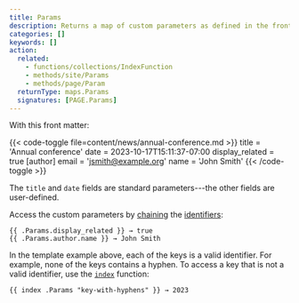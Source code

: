 ```yaml
---
title: Params
description: Returns a map of custom parameters as defined in the front matter of the given page.
categories: []
keywords: []
action:
  related:
    - functions/collections/IndexFunction
    - methods/site/Params
    - methods/page/Param
  returnType: maps.Params
  signatures: [PAGE.Params]
---
```


With this front matter:

{{< code-toggle file=content/news/annual-conference.md >}}
title = 'Annual conference'
date = 2023-10-17T15:11:37-07:00
display_related = true
[author]
  email = 'jsmith@example.org'
  name = 'John Smith'
{{< /code-toggle >}}

The `title` and `date` fields are standard parameters---the other fields are user-defined.

Access the custom parameters by [chaining] the [identifiers]:

```go-html-template
{{ .Params.display_related }} → true
{{ .Params.author.name }} → John Smith
```

In the template example above, each of the keys is a valid identifier. For example, none of the keys contains a hyphen. To access a key that is not a valid identifier, use the [`index`] function:

```go-html-template
{{ index .Params "key-with-hyphens" }} → 2023
```

[`index`]: /functions/collections/indexfunction
[chaining]: /getting-started/glossary/#chain
[identifiers]: /getting-started/glossary/#identifier
